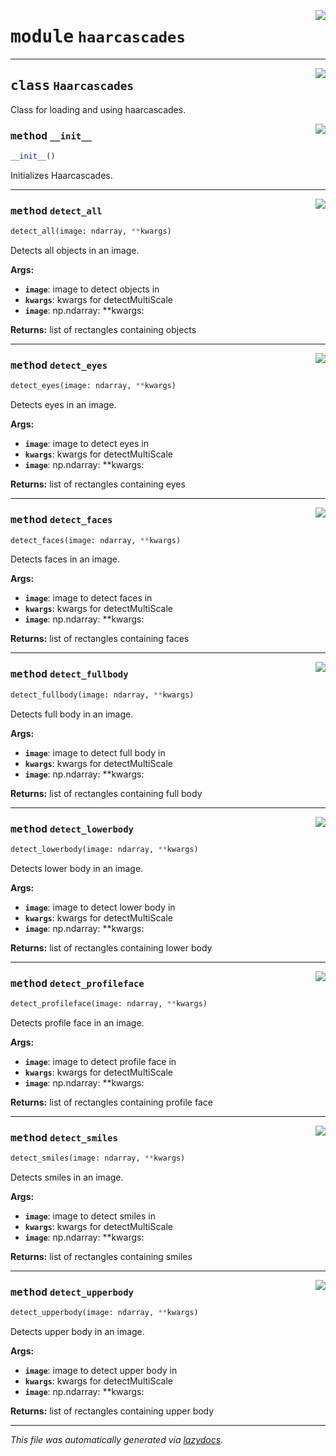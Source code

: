 <!-- markdownlint-disable -->

<a href="../cv_aid/haarcascades.py#L0"><img align="right" style="float:right;" src="https://img.shields.io/badge/-source-cccccc?style=flat-square"></a>

# <kbd>module</kbd> `haarcascades`






---

<a href="../cv_aid/haarcascades.py#L8"><img align="right" style="float:right;" src="https://img.shields.io/badge/-source-cccccc?style=flat-square"></a>

## <kbd>class</kbd> `Haarcascades`
Class for loading and using haarcascades. 

<a href="../cv_aid/haarcascades.py#L11"><img align="right" style="float:right;" src="https://img.shields.io/badge/-source-cccccc?style=flat-square"></a>

### <kbd>method</kbd> `__init__`

```python
__init__()
```

Initializes Haarcascades. 




---

<a href="../cv_aid/haarcascades.py#L167"><img align="right" style="float:right;" src="https://img.shields.io/badge/-source-cccccc?style=flat-square"></a>

### <kbd>method</kbd> `detect_all`

```python
detect_all(image: ndarray, **kwargs)
```

Detects all objects in an image. 



**Args:**
 
 - <b>`image`</b>:  image to detect objects in 
 - <b>`kwargs`</b>:  kwargs for detectMultiScale 
 - <b>`image`</b>:  np.ndarray:  **kwargs:  



**Returns:**
 list of rectangles containing objects 

---

<a href="../cv_aid/haarcascades.py#L65"><img align="right" style="float:right;" src="https://img.shields.io/badge/-source-cccccc?style=flat-square"></a>

### <kbd>method</kbd> `detect_eyes`

```python
detect_eyes(image: ndarray, **kwargs)
```

Detects eyes in an image. 



**Args:**
 
 - <b>`image`</b>:  image to detect eyes in 
 - <b>`kwargs`</b>:  kwargs for detectMultiScale 
 - <b>`image`</b>:  np.ndarray:  **kwargs:  



**Returns:**
 list of rectangles containing eyes 

---

<a href="../cv_aid/haarcascades.py#L48"><img align="right" style="float:right;" src="https://img.shields.io/badge/-source-cccccc?style=flat-square"></a>

### <kbd>method</kbd> `detect_faces`

```python
detect_faces(image: ndarray, **kwargs)
```

Detects faces in an image. 



**Args:**
 
 - <b>`image`</b>:  image to detect faces in 
 - <b>`kwargs`</b>:  kwargs for detectMultiScale 
 - <b>`image`</b>:  np.ndarray:  **kwargs:  



**Returns:**
 list of rectangles containing faces 

---

<a href="../cv_aid/haarcascades.py#L133"><img align="right" style="float:right;" src="https://img.shields.io/badge/-source-cccccc?style=flat-square"></a>

### <kbd>method</kbd> `detect_fullbody`

```python
detect_fullbody(image: ndarray, **kwargs)
```

Detects full body in an image. 



**Args:**
 
 - <b>`image`</b>:  image to detect full body in 
 - <b>`kwargs`</b>:  kwargs for detectMultiScale 
 - <b>`image`</b>:  np.ndarray:  **kwargs:  



**Returns:**
 list of rectangles containing full body 

---

<a href="../cv_aid/haarcascades.py#L116"><img align="right" style="float:right;" src="https://img.shields.io/badge/-source-cccccc?style=flat-square"></a>

### <kbd>method</kbd> `detect_lowerbody`

```python
detect_lowerbody(image: ndarray, **kwargs)
```

Detects lower body in an image. 



**Args:**
 
 - <b>`image`</b>:  image to detect lower body in 
 - <b>`kwargs`</b>:  kwargs for detectMultiScale 
 - <b>`image`</b>:  np.ndarray:  **kwargs:  



**Returns:**
 list of rectangles containing lower body 

---

<a href="../cv_aid/haarcascades.py#L150"><img align="right" style="float:right;" src="https://img.shields.io/badge/-source-cccccc?style=flat-square"></a>

### <kbd>method</kbd> `detect_profileface`

```python
detect_profileface(image: ndarray, **kwargs)
```

Detects profile face in an image. 



**Args:**
 
 - <b>`image`</b>:  image to detect profile face in 
 - <b>`kwargs`</b>:  kwargs for detectMultiScale 
 - <b>`image`</b>:  np.ndarray:  **kwargs:  



**Returns:**
 list of rectangles containing profile face 

---

<a href="../cv_aid/haarcascades.py#L82"><img align="right" style="float:right;" src="https://img.shields.io/badge/-source-cccccc?style=flat-square"></a>

### <kbd>method</kbd> `detect_smiles`

```python
detect_smiles(image: ndarray, **kwargs)
```

Detects smiles in an image. 



**Args:**
 
 - <b>`image`</b>:  image to detect smiles in 
 - <b>`kwargs`</b>:  kwargs for detectMultiScale 
 - <b>`image`</b>:  np.ndarray:  **kwargs:  



**Returns:**
 list of rectangles containing smiles 

---

<a href="../cv_aid/haarcascades.py#L99"><img align="right" style="float:right;" src="https://img.shields.io/badge/-source-cccccc?style=flat-square"></a>

### <kbd>method</kbd> `detect_upperbody`

```python
detect_upperbody(image: ndarray, **kwargs)
```

Detects upper body in an image. 



**Args:**
 
 - <b>`image`</b>:  image to detect upper body in 
 - <b>`kwargs`</b>:  kwargs for detectMultiScale 
 - <b>`image`</b>:  np.ndarray:  **kwargs:  



**Returns:**
 list of rectangles containing upper body 




---

_This file was automatically generated via [lazydocs](https://github.com/ml-tooling/lazydocs)._
